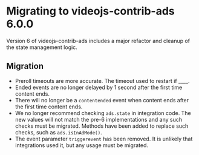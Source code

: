 # Migrating to videojs-contrib-ads 6.0.0

Version 6 of videojs-contrib-ads includes a major refactor and cleanup of the state management logic.

## Migration

* Preroll timeouts are more accurate. The timeout used to restart if ____.
* Ended events are no longer delayed by 1 second after the first time content ends.
* There will no longer be a `contentended` event when content ends after the first time content ends.
* We no longer recommend checking `ads.state` in integration code. The new values will not match the pre-6 implementations and any such checks must be migrated. Methods have been added to replace such checks, such as `ads.isInAdMode()`.
* The event parameter `triggerevent` has been removed. It is unlikely that integrations used it, but any usage must be migrated.